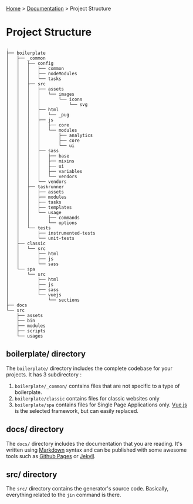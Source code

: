 [Documentation]: index.md
[Github Pages]: https://pages.github.com
[Home]: ../README.md
[Jekyll]: http://jekyllrb.com
[Markdown]: https://en.wikipedia.org/wiki/Markdown
[Vue.js]: http://vuejs.org

[Home] > [Documentation] > Project Structure

# Project Structure

```
.
├── boilerplate
│   ├── _common
│   │   ├── config
│   │   │   ├── common
│   │   │   ├── nodeModules
│   │   │   └── tasks
│   │   ├── src
│   │   │   ├── assets
│   │   │   │   └── images
│   │   │   │       └── icons
│   │   │   │           └── svg
│   │   │   ├── html
│   │   │   │   └── _pug
│   │   │   ├── js
│   │   │   │   ├── core
│   │   │   │   └── modules
│   │   │   │       ├── analytics
│   │   │   │       ├── core
│   │   │   │       └── ui
│   │   │   ├── sass
│   │   │   │   ├── base
│   │   │   │   ├── mixins
│   │   │   │   ├── ui
│   │   │   │   ├── variables
│   │   │   │   └── vendors
│   │   │   └── vendors
│   │   ├── taskrunner
│   │   │   ├── assets
│   │   │   ├── modules
│   │   │   ├── tasks
│   │   │   ├── templates
│   │   │   └── usage
│   │   │       ├── commands
│   │   │       └── options
│   │   └── tests
│   │       ├── instrumented-tests
│   │       └── unit-tests
│   ├── classic
│   │   └── src
│   │       ├── html
│   │       ├── js
│   │       └── sass
│   └── spa
│       └── src
│           ├── html
│           ├── js
│           ├── sass
│           └── vuejs
│               └── sections
├── docs
└── src
    ├── assets
    ├── bin
    ├── modules
    ├── scripts
    └── usages
```

## boilerplate/ directory

The `boilerplate/` directory includes the complete codebase for your projects. It has 3 subdirectory :

1. `boilerplate/_common/` contains files that are not specific to a type of boilerplate.
2. `boilerplate/classic` contains files for classic websites only
3. `boilerplate/spa` contains files for Single Page Applications only. [Vue.js] is the selected framework, but can easily replaced.

## docs/ directory

The `docs/` directory includes the documentation that you are reading. It's written using [Markdown] syntax and can be published with some awesome tools such as [Github Pages] or [Jekyll].

## src/ directory

The `src/` directory contains the generator's source code. Basically, everything related to the `jin` command is there.
